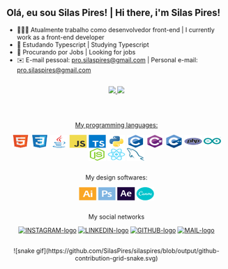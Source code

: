 ## Olá, eu sou Silas Pires! | Hi there, i'm Silas Pires!


- 👨🏾‍💻 Atualmente trabalho como desenvolvedor front-end | I currently work as a front-end developer
- 🌱 Estudando Typescript | Studying Typescript
- 🎯 Procurando por Jobs | Looking for jobs
- ✉️ E-mail pessoal: pro.silaspires@gmail.com | Personal e-mail: pro.silaspires@gmail.com

##

<div align=center>
  <a href="https://github.com/SilasPires">
  <img height="140cm" src="https://github-readme-stats.vercel.app/api?username=silaspires&show_icons=true&theme=dracula&include_all_commits=true&count_private=true"/>
  <img height="140cm" src="https://github-readme-stats.vercel.app/api/top-langs/?username=silaspires&layout=compact&langs_count=16&theme=dracula"/>
</div>
  
##
  
<div align=center style="display: inline_block"><br>
  <p>My programming languages:</p>
  <a href="https://github.com/SilasPires"><img align="center" alt="HTML5-logo" height="30" width="40" src="https://github.com/devicons/devicon/blob/master/icons/html5/html5-original.svg"></a>
  <a href="https://github.com/SilasPires"><img align="center" alt="CSS3-logo" height="30" width="40" src="https://github.com/devicons/devicon/blob/master/icons/css3/css3-original.svg"></a> 
  <a href="https://github.com/SilasPires"><img align="center" alt="JAVA-logo" height="30" width="40" src="https://github.com/devicons/devicon/blob/master/icons/java/java-original.svg"></a> 
  <a href="https://github.com/SilasPires"><img align="center" alt="JAVASCRIPT-logo" height="30" width="40" src="https://github.com/devicons/devicon/blob/master/icons/javascript/javascript-original.svg"></a> 
  <a href="https://github.com/SilasPires"><img align="center" alt="TYPESCRIPT-logo" height="30" width="40" src="https://github.com/devicons/devicon/blob/master/icons/typescript/typescript-original.svg"></a> 
  <a href="https://github.com/SilasPires"><img align="center" alt="PYTON-logo" height="30" width="40" src="https://github.com/devicons/devicon/blob/master/icons/python/python-original.svg"></a> 
  <a href="https://github.com/SilasPires"><img align="center" alt="C-logo" height="30" width="40" src="https://github.com/devicons/devicon/blob/master/icons/c/c-original.svg"></a> 
  <a href="https://github.com/SilasPires"><img align="center" alt="C#-logo" height="30" width="40" src="https://github.com/devicons/devicon/blob/master/icons/csharp/csharp-original.svg"></a> 
  <a href="https://github.com/SilasPires"><img align="center" alt="C++-logo" height="30" width="40" src="https://github.com/devicons/devicon/blob/master/icons/cplusplus/cplusplus-original.svg"></a> 
  <a href="https://github.com/SilasPires"><img align="center" alt="PHP-logo" height="30" width="40" src="https://github.com/devicons/devicon/blob/master/icons/php/php-original.svg"></a> 
  <a href="https://github.com/SilasPires"><img align="center" alt="ARDUINO-logo" height="30" width="40" src="https://github.com/devicons/devicon/blob/master/icons/arduino/arduino-original.svg"></a>   
  <a href="https://github.com/SilasPires"><img align="center" alt="NODEJS-logo" height="30" width="40" src="https://github.com/devicons/devicon/blob/master/icons/nodejs/nodejs-original.svg"></a>   
  <a href="https://github.com/SilasPires"><img align="center" alt="REACT-logo" height="30" width="40" src="https://github.com/devicons/devicon/blob/master/icons/react/react-original.svg"></a>   
  <a href="https://github.com/SilasPires"><img align="center" alt="MYSQL-logo" height="30" width="40" src="https://github.com/devicons/devicon/blob/master/icons/mysql/mysql-original.svg"></a>   
</div>
  
  ##
  
<div align=center>
  <p>My design softwares:</p>
  <a href="https://github.com/SilasPires"><img align="center" alt="ILLUSTRATOR-logo" height="30" width="40" src="https://github.com/devicons/devicon/blob/master/icons/illustrator/illustrator-plain.svg"></a>   
  <a href="https://github.com/SilasPires"><img align="center" alt="PHOTOSHOP-logo" height="30" width="40" src="https://github.com/devicons/devicon/blob/master/icons/photoshop/photoshop-plain.svg"></a>   
  <a href="https://github.com/SilasPires"><img align="center" alt="AFTEREF-logo" height="30" width="40" src="https://github.com/devicons/devicon/blob/master/icons/aftereffects/aftereffects-plain.svg"></a>   
  <a href="https://github.com/SilasPires"><img align="center" alt="CANVA-logo" height="30" width="40" src="https://github.com/devicons/devicon/blob/master/icons/canva/canva-original.svg"></a>   
</div>
  
  ##
  
<div align=center>
  <p>My social networks</p>
<a href="https://www.instagram.com/silaspires.13/" target="_blank"><img alt="INSTAGRAM-logo" src="https://img.shields.io/badge/Instagram-E4405F?style=for-the-badge&logo=instagram&logoColor=white" target="_blank"></a>   
<a href="https://www.linkedin.com/in/silas-pires-720918190/" target="_blank"><img alt="LINKEDIN-logo" src="https://img.shields.io/badge/LinkedIn-0077B5?style=for-the-badge&logo=linkedin&logoColor=white" target="_blank"></a>   
<a href="https://github.com/SilasPires" target="_blank"><img alt="GITHUB-logo" src="https://img.shields.io/badge/GitHub-100000?style=for-the-badge&logo=github&logoColor=white" target="_blank"></a>   
<a href="mailto:pro.silaspires@gmail.com" target="_blank"><img alt="MAIL-logo" src="https://img.shields.io/badge/Gmail-D14836?style=for-the-badge&logo=gmail&logoColor=white" target="_blank"></a>     
    
</div>
  
##
  
<div align=center>
    ![snake gif](https://github.com/SilasPires/silaspires/blob/output/github-contribution-grid-snake.svg)
</div>
